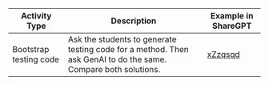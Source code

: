 | Activity Type                    | Description                                                                                                                 | Example in ShareGPT                            |
|----------------------------------|-----------------------------------------------------------------------------------------------------------------------------|------------------------------------------------|
| Bootstrap testing code           | Ask the students to generate testing code for a method. Then ask GenAI to do the same. Compare both solutions.               | [xZzqsqd](https://sharegpt.com/c/xZzqsqd)       |
